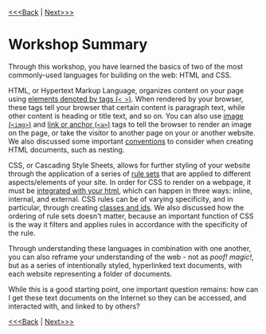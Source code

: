 [<<<Back](troubleshooting.md) | [Next>>>](public.md)

# Workshop Summary

Through this workshop, you have learned the basics of two of the most commonly-used languages for building on the web: HTML and CSS. 

HTML, or Hypertext Markup Language, organizes content on your page using [elements denoted by tags (`< >`)](elements.md). When rendered by your browser, these tags tell your browser that certain content is paragraph text, while other content is heading or title text, and so on. You can also use [image (`<img>`)](images.md) and [link or anchor (`<a>`)](links.md) tags to tell the browser to render an image on the page, or take the visitor to another page on your or another website. We also discussed some important [conventions](conventions.md) to consider when creating HTML documents, such as nesting.

CSS, or Cascading Style Sheets, allows for further styling of your website through the application of a series of [rule sets](rules.md) that are applied to different aspects/elements of your site. In order for CSS to render on a webpage, it must be [integrated with your html](integration.md), which can happen in three ways: inline, internal, and external. CSS rules can be of varying specificity, and in particular, through creating [classes and ids](classes.md). We also discussed how the ordering of rule sets doesn't matter, because an important function of CSS is the way it filters and applies rules in accordance with the specificity of the rule.

Through understanding these languages in combination with one another, you can also reframe your understanding of the web - not as *poof! magic!*, but as a series of intentionally styled, hyperlinked text documents, with each website representing a folder of documents.

While this is a good starting point, one important question remains: how can I get these text documents on the Internet so they can be accessed, and interacted with, and linked to by others?

[<<<Back](troubleshooting.md) | [Next>>>](public.md)
